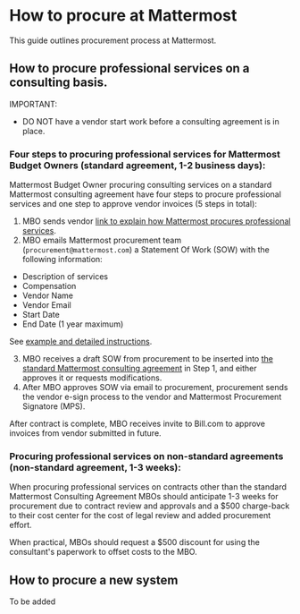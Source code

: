 # How to procure at Mattermost 

This guide outlines procurement process at Mattermost. 

## How to procure professional services on a consulting basis. 

IMPORTANT: 
- DO NOT have a vendor start work before a consulting agreement is in place. 

### Four steps to procuring professional services for Mattermost Budget Owners (standard agreement, 1-2 business days): 

Mattermost Budget Owner procuring consulting services on a standard Mattermost consulting agreement have four steps to procure professional services and one step to approve vendor invoices (5 steps in total): 

1. MBO sends vendor [link to explain how Mattermost procures professional services](https://docs.google.com/document/u/1/d/1G4wFLq_wHHEDJ-hrv5Kmu022mFJgh3rJ4-glM0W6riI/edit#heading=h.cw54xe8enb2k). 
2. MBO emails Mattermost procurement team (`procurement@mattermost.com`) a Statement Of Work (SOW) with the following information:
 
  - Description of services  
  - Compensation 
  - Vendor Name 
  - Vendor Email 
  - Start Date
  - End Date (1 year maximum) 

See [example and detailed instructions](https://docs.google.com/document/d/1G4wFLq_wHHEDJ-hrv5Kmu022mFJgh3rJ4-glM0W6riI/edit#bookmark=id.s9dd4j72teef).

3. MBO receives a draft SOW from procurement to be inserted into [the standard Mattermost consulting agreement](https://drive.google.com/file/d/0B1HOWxVUGSg8X1NscE00S0xpM2M/view) in Step 1, and either approves it or requests modifications. 
4. After MBO approves SOW via email to procurement, procurement sends the vendor e-sign process to the vendor and Mattermost Procurement Signatore (MPS).

After contract is complete, MBO receives invite to Bill.com to approve invoices from vendor submitted in future. 

### Procuring professional services on non-standard agreements (non-standard agreement, 1-3 weeks): 

When procuring professional services on contracts other than the standard Mattermost Consulting Agreement MBOs should anticipate 1-3 weeks for procurement due to contract review and approvals and a $500 charge-back to their cost center for the cost of legal review and added procurement effort. 

When practical, MBOs should request a $500 discount for using the consultant's paperwork to offset costs to the MBO. 



## How to procure a new system 

To be added 
